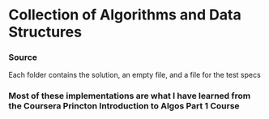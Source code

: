 # Collection of Algorithms and Data Structures

### Source
  Each folder contains the solution, an empty file, and a file for the test specs


### Most of these implementations are what I have learned from the Coursera Princton Introduction to Algos Part 1 Course
